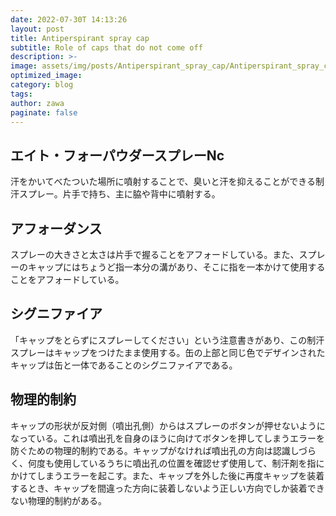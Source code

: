 ```yaml
---
date: 2022-07-30T 14:13:26
layout: post
title: Antiperspirant spray cap
subtitle: Role of caps that do not come off
description: >-
image: assets/img/posts/Antiperspirant_spray_cap/Antiperspirant_spray_cap.png
optimized_image: 
category: blog
tags: 
author: zawa
paginate: false
---
```


## エイト・フォーパウダースプレーNc

汗をかいてべたついた場所に噴射することで、臭いと汗を抑えることができる制汗スプレー。片手で持ち、主に脇や背中に噴射する。

## アフォーダンス

スプレーの大きさと太さは片手で握ることをアフォードしている。また、スプレーのキャップにはちょうど指一本分の溝があり、そこに指を一本かけて使用することをアフォードしている。

## シグニファイア

「キャップをとらずにスプレーしてください」という注意書きがあり、この制汗スプレーはキャップをつけたまま使用する。缶の上部と同じ色でデザインされたキャップは缶と一体であることのシグニファイアである。

## 物理的制約

キャップの形状が反対側（噴出孔側）からはスプレーのボタンが押せないようになっている。これは噴出孔を自身のほうに向けてボタンを押してしまうエラーを防ぐための物理的制約である。キャップがなければ噴出孔の方向は認識しづらく、何度も使用しているうちに噴出孔の位置を確認せず使用して、制汗剤を指にかけてしまうエラーを起こす。また、キャップを外した後に再度キャップを装着するとき、キャップを間違った方向に装着しないよう正しい方向でしか装着できない物理的制約がある。